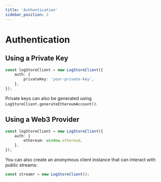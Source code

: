 ```yaml
---
title: 'Authentication'
sidebar_position: 2
---
```


# Authentication

## Using a Private Key

```ts
const logStoreClient = new LogStoreClient({
	auth: {
		privateKey: 'your-private-key',
	},
});
```

Private keys can also be generated using `LogStoreClient.generateEthereumAccount()`.

## Using a Web3 Provider

```ts
const logStoreClient = new LogStoreClient({
	auth: {
		ethereum: window.ethereum,
	},
});
```

You can also create an anonymous client instance that can interact with public streams:

```ts
const streamr = new LogStoreClient();
```
